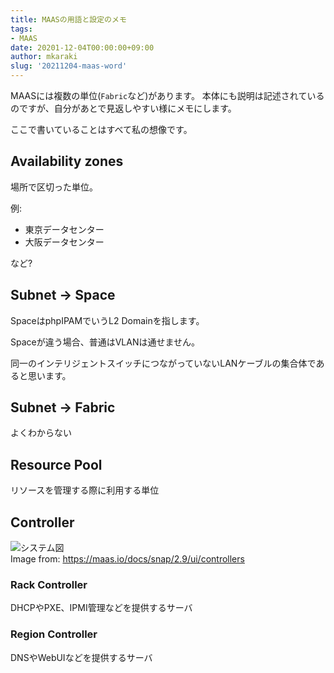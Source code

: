 ```yaml
---
title: MAASの用語と設定のメモ
tags: 
- MAAS
date: 20201-12-04T00:00:00+09:00
author: mkaraki
slug: '20211204-maas-word'
---
```


MAASには複数の単位(`Fabric`など)があります。
本体にも説明は記述されているのですが、自分があとで見返しやすい様にメモにします。

ここで書いていることはすべて私の想像です。

## Availability zones
場所で区切った単位。

例:
- 東京データセンター
- 大阪データセンター

など?

## Subnet -> Space
SpaceはphpIPAMでいうL2 Domainを指します。

Spaceが違う場合、普通はVLANは通せません。

同一のインテリジェントスイッチにつながっていないLANケーブルの集合体であると思います。

## Subnet -> Fabric
よくわからない

## Resource Pool
リソースを管理する際に利用する単位

## Controller

![システム図](https://discourse.maas.io/uploads/default/original/1X/02a7ca58b989c67c74421b9d5e0c8b32907a2de1.jpeg)  
Image from: https://maas.io/docs/snap/2.9/ui/controllers

### Rack Controller
DHCPやPXE、IPMI管理などを提供するサーバ

### Region Controller
DNSやWebUIなどを提供するサーバ

